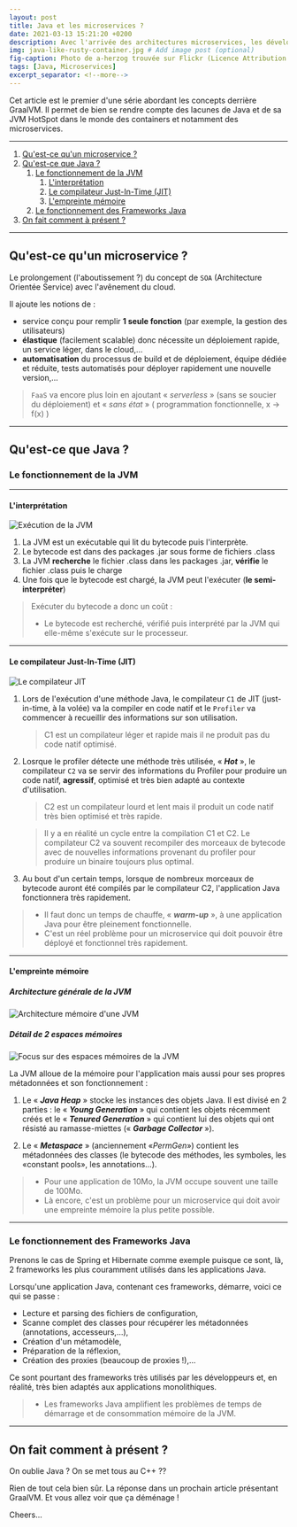 ```yaml
---
layout: post
title: Java et les microservices ?
date: 2021-03-13 15:21:20 +0200
description: Avec l'arrivée des architectures microservices, les développeurs Java sont en droit d'avoir peur pour leurs applications. Temps de démarrage, consommation mémoire de la JVM, a priori, rien de bon pour implémenter une application à base de microservices...
img: java-like-rusty-container.jpg # Add image post (optional)
fig-caption: Photo de a-herzog trouvée sur Flickr (Licence Attribution 2.0 Générique - CC BY 2.0) # Add figcaption (optional)
tags: [Java, Microservices]
excerpt_separator: <!--more-->
---
```


Cet article est le premier d'une série abordant les concepts derrière GraalVM. Il permet de bien se rendre compte des lacunes de Java et de sa JVM HotSpot dans le monde des containers et notamment des microservices.

<!--more-->

<hr class="hr-text" data-content="Plan">

1. [Qu'est-ce qu'un microservice ?](#quest-ce-quun-microservice-)
1. [Qu'est-ce que Java ?](#quest-ce-que-java-)
	1. [Le fonctionnement de la JVM](#le-fonctionnement-de-la-jvm)
		1. [L'interprétation](#linterprétation)
		1. [Le compilateur Just-In-Time (JIT)](#le-compilateur-just-in-time-jit)
		1. [L'empreinte mémoire](#lempreinte-mémoire)
	1. [Le fonctionnement des Frameworks Java](#le-fonctionnement-des-frameworks-java)
1. [On fait comment à présent ?](#on-fait-comment-à-présent-)

<hr class="hr-text" data-content="Microservices">

## Qu'est-ce qu'un microservice ?

Le prolongement (l'aboutissement ?) du concept de `SOA` (Architecture Orientée Service) avec l'avênement du cloud.

Il ajoute les notions de :

* service conçu pour remplir **1 seule fonction** (par exemple, la gestion des utilisateurs)
* **élastique** (facilement scalable) donc nécessite un déploiement rapide, un service léger, dans le cloud,...
* **automatisation** du processus de build et de déploiement, équipe dédiée et réduite, tests automatisés pour déployer rapidement une nouvelle version,...

> `FaaS` va encore plus loin en ajoutant &laquo; *serverless* &raquo; (sans se soucier du déploiement) et &laquo; *sans état* &raquo; ( programmation fonctionnelle, x -> f(x) )

<hr class="hr-text" data-content="Java">

## Qu'est-ce que Java ?

### Le fonctionnement de la JVM

<hr class="hr-text" data-content="Interpréteur">

#### L'interprétation

![Exécution de la JVM]({{site.baseurl}}/assets/img/jvm-execution.png)

1. La JVM est un exécutable qui lit du bytecode puis l'interprète.
2. Le bytecode est dans des packages .jar sous forme de fichiers .class
3. La JVM **recherche** le fichier .class dans les packages .jar, **vérifie** le fichier .class puis le charge
4. Une fois que le bytecode est chargé, la JVM peut l'exécuter (**le semi-interpréter**)

> Exécuter du bytecode a donc un coût :
> 
> * Le bytecode est recherché, vérifié puis interprété par la JVM qui elle-même s'exécute sur le processeur.

<hr class="hr-text" data-content="Compilateur JIT">

#### Le compilateur Just-In-Time (JIT)

![Le compilateur JIT]({{site.baseurl}}/assets/img/jvm-jit.png)

1. Lors de l'exécution d'une méthode Java, le compilateur `C1` de JIT (just-in-time, à la volée) va la compiler en code natif et le `Profiler` va commencer à recueillir des informations sur son utilisation.

	> C1 est un compilateur léger et rapide mais il ne produit pas du code natif optimisé.

1. Losrque le profiler détecte une méthode très utilisée, &laquo; ***Hot*** &raquo;, le compilateur `C2` va se servir des informations du Profiler pour produire un code natif, **agressif**,  optimisé et très bien adapté au contexte d'utilisation.

	> C2 est un compilateur lourd et lent mais il produit un code natif très bien optimisé et très rapide.
	
	> Il y a en réalité un cycle entre la compilation C1 et C2. Le compilateur C2 va souvent recompiler des morceaux de bytecode avec de nouvelles informations provenant du profiler pour produire un binaire toujours plus optimal.

1. Au bout d'un certain temps, lorsque de nombreux morceaux de bytecode auront été compilés par le compilateur C2, l'application Java fonctionnera très rapidement.

> * Il faut donc un temps de chauffe, &laquo; ***warm-up*** &raquo;, à une application Java pour être pleinement fonctionnelle.
> * C'est un réel problème pour un microservice qui doit pouvoir être déployé et fonctionnel très rapidement.

<hr class="hr-text" data-content="Mémoire">

#### L'empreinte mémoire

##### Architecture générale de la JVM 
![Architecture mémoire d'une JVM]({{site.baseurl}}/assets/img/jvm-architecture.png)

##### Détail de 2 espaces mémoires
![Focus sur des espaces mémoires de la JVM]({{site.baseurl}}/assets/img/jvm-memory.png)

La JVM alloue de la mémoire pour l'application mais aussi pour ses propres métadonnées et son fonctionnement :

1. Le &laquo; ***Java Heap*** &raquo; stocke les instances des objets Java.
Il est divisé en 2 parties : le &laquo; ***Young Generation*** &raquo; qui contient les objets récemment créés et le &laquo; ***Tenured Generation*** &raquo; qui contient lui des objets qui ont résisté au ramasse-miettes (&laquo; ***Garbage Collector*** &raquo;).

1. Le &laquo; ***Metaspace*** &raquo; (anciennement &laquo;*PermGen*&raquo;) contient les métadonnées des classes (le bytecode des méthodes, les symboles, les &laquo;constant pools&raquo;, les annotations...).

> * Pour une application de 10Mo, la JVM occupe souvent une taille de 100Mo.
> * Là encore, c'est un problème pour un microservice qui doit avoir une empreinte mémoire la plus petite possible.

<hr class="hr-text" data-content="Frameworks">

### Le fonctionnement des Frameworks Java

Prenons le cas de Spring et Hibernate comme exemple puisque ce sont, là, 2 frameworks les plus couramment utilisés dans les applications Java.

Lorsqu'une application Java, contenant ces frameworks, démarre, voici ce qui se passe :

* Lecture et parsing des fichiers de configuration,
* Scanne complet des classes pour récupérer les métadonnées (annotations, accesseurs,...),
*  Création d'un métamodèle,
*  Préparation de la réflexion,
*  Création des proxies (beaucoup de proxies !),...

Ce sont pourtant des frameworks très utilisés par les développeurs et, en réalité, très bien adaptés aux applications monolithiques.

> * Les frameworks Java amplifient les problèmes de temps de démarrage et de consommation mémoire de la JVM.

<hr class="hr-text" data-content="Conclusion">

## On fait comment à présent ?

On oublie Java ? On se met tous au C++ ??

Rien de tout cela bien sûr. La réponse dans un prochain article présentant GraalVM. Et vous allez voir que ça déménage !

Cheers...


